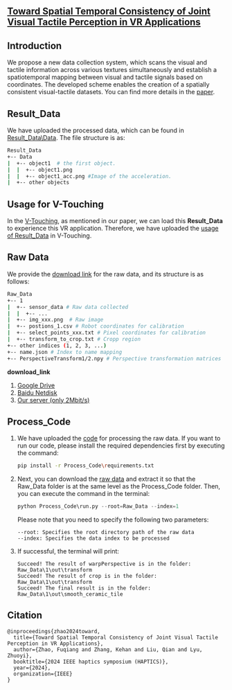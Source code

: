 ## [Toward Spatial Temporal Consistency of Joint Visual Tactile Perception in VR Applications](https://arxiv.org/abs/2312.16391)

## Introduction
We propose a new data collection system, which scans the visual and tactile information across various textures simultaneously and establish a spatiotemporal mapping between visual and tactile signals based on coordinates. The developed scheme enables the creation of a spatially consistent visual-tactile datasets. You can find more details in the [paper](https://arxiv.org/abs/2312.16391).


## Result_Data
We have uploaded the processed data, which can be found in [Result_Data\Data](./Result_Data/Data). The file structure is as:

```bash
Result_Data
+-- Data
|  +-- object1  # the first object.
|  |  +-- object1.png 
|  |  +-- object1_acc.png #Image of the acceleration. 
|  +-- other objects
```

## Usage for V-Touching
In the [V-Touching](https://github.com/wmtlab/V-Touching-Texture), as mentioned in our paper, we can load this **Result_Data** to experience this VR application.
Therefore, we have uploaded the [usage of Result_Data](./Result_Data/README.md) in V-Touching.

## Raw Data


We provide the [download link](#download_link) for the raw data, and its structure is as follows:
```bash
Raw_Data
+-- 1
|  +-- sensor_data # Raw data collected
|  |  +-- ...
|  +-- img_xxx.png  # Raw image
|  +-- postions_1.csv # Robot coordinates for calibration
|  +-- select_points_xxx.txt # Pixel coordinates for calibration
|  +-- transform_to_crop.txt # Cropp region
+-- other indices (1, 2, 3, ...)
+-- name.json # Index to name mapping
+-- PerspectiveTransform1/2.npy # Perspective transformation matrices
```

<a name="download_link"></a>
**download_link**

1. [Google Drive](https://drive.google.com/file/d/1Nb5QZbwzmNZzgtV51yKvVxLK2R32QKhV/view?usp=drive_link)
2. [Baidu Netdisk](https://pan.baidu.com/s/12ih3tPbuMlzeiUN4M86ndA?pwd=sb3d) 
3. [Our server (only 2Mbit/s)](https://www.wmt-lab.com/wp-content/uploads/1703/65/Pixel2Taxel.zip)



## Process_Code
1. We have uploaded the [code](Process_Code)  for processing the raw data.
If you want to run our code, please install the required dependencies first by executing the command:
    ```bash
    pip install -r Process_Code\requirements.txt
    ```
2. Next, you can download the [raw data](https://drive.google.com/file/d/1Nb5QZbwzmNZzgtV51yKvVxLK2R32QKhV/view?usp=drive_link) and extract it so that the Raw_Data folder is at the same level as the Process_Code folder. Then, you can execute the command in the terminal:
    ```python
    python Process_Code\run.py --root=Raw_Data --index=1 
    ```
    Please note that you need to specify the following two parameters:
    ```
    --root: Specifies the root directory path of the raw data
    --index: Specifies the data index to be processed
    ```
3. If successful, the terminal will print:
    ```
    Succeed! The result of warpPerspective is in the folder:  Raw_Data\1\out\transform
    Succeed! The result of crop is in the folder:  Raw_Data\1\out\transform
    Succeed! The final result is in the folder:  Raw_Data\1\out\smooth_ceramic_tile
    ```

## Citation

```
@inproceedings{zhao2024toward,
  title={Toward Spatial Temporal Consistency of Joint Visual Tactile Perception in VR Applications},
  author={Zhao, Fuqiang and Zhang, Kehan and Liu, Qian and Lyu, Zhuoyi},
  booktitle={2024 IEEE haptics symposium (HAPTICS)},
  year={2024},
  organization={IEEE}
}
```
